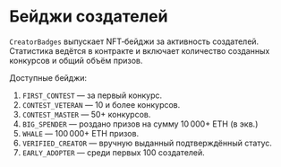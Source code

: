 # Бейджи создателей

`CreatorBadges` выпускает NFT‑бейджи за активность создателей. Статистика ведётся в контракте и включает количество созданных конкурсов и общий объём призов.

Доступные бейджи:

1. `FIRST_CONTEST` — за первый конкурс.
2. `CONTEST_VETERAN` — 10 и более конкурсов.
3. `CONTEST_MASTER` — 50+ конкурсов.
4. `BIG_SPENDER` — роздано призов на сумму 10 000+ ETH (в экв.)
5. `WHALE` — 100 000+ ETH призов.
6. `VERIFIED_CREATOR` — вручную выданный подтверждённый статус.
7. `EARLY_ADOPTER` — среди первых 100 создателей.
